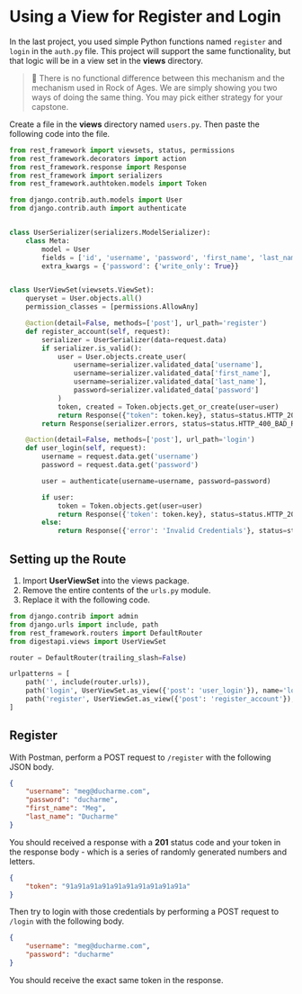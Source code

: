 # Using a View for Register and Login

In the last project, you used simple Python functions named `register` and `login` in the `auth.py` file. This project will support the same functionality, but that logic will be in a view set in the **views** directory.

> 🧨 There is no functional difference between this mechanism and the mechanism used in Rock of Ages. We are simply showing you two ways of doing the same thing. You may pick either strategy for your capstone.

Create a file in the **views** directory named `users.py`. Then paste the following code into the file.

```py
from rest_framework import viewsets, status, permissions
from rest_framework.decorators import action
from rest_framework.response import Response
from rest_framework import serializers
from rest_framework.authtoken.models import Token

from django.contrib.auth.models import User
from django.contrib.auth import authenticate


class UserSerializer(serializers.ModelSerializer):
    class Meta:
        model = User
        fields = ['id', 'username', 'password', 'first_name', 'last_name']
        extra_kwargs = {'password': {'write_only': True}}


class UserViewSet(viewsets.ViewSet):
    queryset = User.objects.all()
    permission_classes = [permissions.AllowAny]

    @action(detail=False, methods=['post'], url_path='register')
    def register_account(self, request):
        serializer = UserSerializer(data=request.data)
        if serializer.is_valid():
            user = User.objects.create_user(
                username=serializer.validated_data['username'],
                username=serializer.validated_data['first_name'],
                username=serializer.validated_data['last_name'],
                password=serializer.validated_data['password']
            )
            token, created = Token.objects.get_or_create(user=user)
            return Response({"token": token.key}, status=status.HTTP_201_CREATED)
        return Response(serializer.errors, status=status.HTTP_400_BAD_REQUEST)

    @action(detail=False, methods=['post'], url_path='login')
    def user_login(self, request):
        username = request.data.get('username')
        password = request.data.get('password')

        user = authenticate(username=username, password=password)

        if user:
            token = Token.objects.get(user=user)
            return Response({'token': token.key}, status=status.HTTP_200_OK)
        else:
            return Response({'error': 'Invalid Credentials'}, status=status.HTTP_400_BAD_REQUEST)
```

## Setting up the Route

1. Import **UserViewSet** into the views package.
2. Remove the entire contents of the `urls.py` module.
3. Replace it with the following code.

```py
from django.contrib import admin
from django.urls import include, path
from rest_framework.routers import DefaultRouter
from digestapi.views import UserViewSet

router = DefaultRouter(trailing_slash=False)

urlpatterns = [
    path('', include(router.urls)),
    path('login', UserViewSet.as_view({'post': 'user_login'}), name='login'),
    path('register', UserViewSet.as_view({'post': 'register_account'}), name='register'),
]
```

## Register

With Postman, perform a POST request to `/register` with the following JSON body.

```json
{
    "username": "meg@ducharme.com",
    "password": "ducharme",
    "first_name": "Meg",
    "last_name": "Ducharme"
}
```

You should received a response with a **201** status code and your token in the response body - which is a series of randomly generated numbers and letters.

```json
{
    "token": "91a91a91a91a91a91a91a91a91a91a"
}
```

Then try to login with those credentials by performing a POST request to `/login` with the following body.

```json
{
    "username": "meg@ducharme.com",
    "password": "ducharme"
}
```

You should receive the exact same token in the response.
